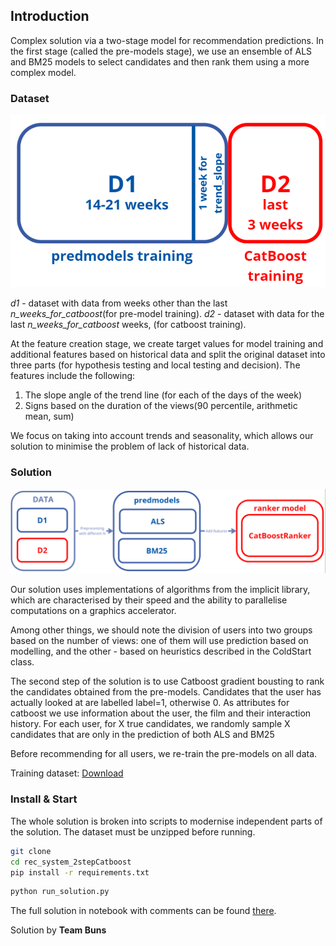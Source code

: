 ## Introduction
Complex solution via a two-stage model for recommendation predictions. In the first stage (called the pre-models stage), we use an ensemble of ALS and BM25 models to select candidates and then rank them using a more complex model.

### Dataset

![alt text](imgs/image-1.png)

*d1* - dataset with data from weeks other than the last *n_weeks_for_catboost*(for pre-model training)\.
*d2* - dataset with data for the last *n_weeks_for_catboost* weeks, (for catboost training).

At the feature creation stage, we create target values for model training and additional features based on historical data and split the original dataset into three parts (for hypothesis testing and local testing and decision). The features include the following: 
1. The slope angle of the trend line (for each of the days of the week)
2. Signs based on the duration of the views(90 percentile, arithmetic mean, sum)

We focus on taking into account trends and seasonality, which allows our solution to minimise the problem of lack of historical data.

### Solution

![alt text](imgs/image.png)

Our solution uses implementations of algorithms from the implicit library, which are characterised by their speed and the ability to parallelise computations on a graphics accelerator.

Among other things, we should note the division of users into two groups based on the number of views: one of them will use prediction based on modelling, and the other - based on heuristics described in the ColdStart class.

The second step of the solution is to use Catboost gradient bousting to rank the candidates obtained from the pre-models. Candidates that the user has actually looked at are labelled label=1, otherwise 0. As attributes for catboost we use information about the user, the film and their interaction history. For each user, for X true candidates, we randomly sample X candidates that are only in the prediction of both ALS and BM25

Before recommending for all users, we re-train the pre-models on all data.

Training dataset: [Download](https://cloud.gs-labs.tv/s/iagLiCtlMDXmzKf)

### Install & Start
The whole solution is broken into scripts to modernise independent parts of the solution. The dataset must be unzipped before running.

```bash
git clone 
cd rec_system_2stepCatboost
pip install -r requirements.txt
```
```bash
python run_solution.py
```

The full solution in notebook with comments can be found [there](https://github.com/Gruz2520/rec_system_2stepCatboost/blob/main/Team%20Buns.ipynb). 

Solution by **Team Buns**

